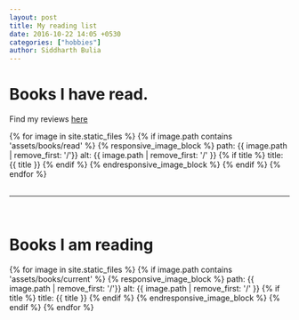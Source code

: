 ```yaml
---
layout: post
title: My reading list
date: 2016-10-22 14:05 +0530
categories: ["hobbies"]
author: Siddharth Bulia
---
```


# Books I have read.
Find my reviews [here](https://www.goodreads.com/review/list/48981672-siddharth-bulia?shelf=read)
<div class="fav-list">
{% for image in site.static_files %}
    {% if image.path contains 'assets/books/read' %}
    {% responsive_image_block %}
      path: {{ image.path | remove_first: '/'}}
      alt: {{ image.path | remove_first: '/' }}
      {% if title %}
        title: {{ title }}
      {% endif %}
    {% endresponsive_image_block %}
    {% endif %}
{% endfor %}
</div>
<br>
<hr>
<br>

<h1> Books I am reading</h1>

<div class="fav-list">
{% for image in site.static_files %}
    {% if image.path contains 'assets/books/current' %}
    {% responsive_image_block %}
      path: {{ image.path | remove_first: '/'}}
      alt: {{ image.path | remove_first: '/' }}
      {% if title %}
        title: {{ title }}
      {% endif %}
    {% endresponsive_image_block %}
    {% endif %}
{% endfor %}
</div>
